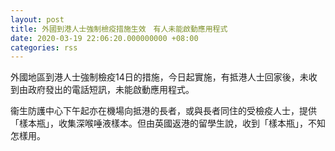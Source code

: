 ```yaml
---
layout: post
title: 外國到港人士強制檢疫措施生效　有人未能啟動應用程式
date: 2020-03-19 22:06:20.000000000 +08:00
categories: rss
---
```


外國地區到港人士強制檢疫14日的措施，今日起實施，有抵港人士回家後，未收到由政府發出的電話短訊，未能啟動應用程式。

衞生防護中心下午起亦在機場向抵港的長者，或與長者同住的受檢疫人士，提供「樣本瓶」，收集深喉唾液樣本。但由英國返港的留學生說，收到「樣本瓶」，不知怎樣用。
